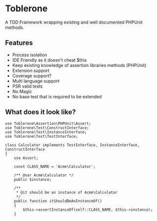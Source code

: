 Toblerone
===
A TDD Framework wrapping existing and well documented PHPUnit methods.

Features
----
 * Process isolation
 * IDE Friendly as it doesn't cheat $this
 * Keep existing knowledge of assertion libraries methods (PHPUnit)
 * Extension support
 * Coverage support?
 * Multi language support
 * PSR valid tests
 * No Magic
 * No base test that is required to be extended

What does it look like?
----

```
use Toblerone\Assertion\PHPUnit\Assert;
use Toblerone\Test\ConstructInterface;
use Toblerone\Test\InstanceInterface;
use Toblerone\Test\TestInterface;

class Calculator implements TestInterface, InstanceInterface, ConstructInterface
{
    use Assert;

    const CLASS_NAME = 'Acme\Calculator';

    /** @var Acme\Calculator */
    public $instance;

    /**
     * @it should be an instance of Acme\Calculator
     */
    public function itShouldBeAnInstanceOf()
    {
        $this->assertInstanceOf(self::CLASS_NAME, $this->instance);
    }
```
